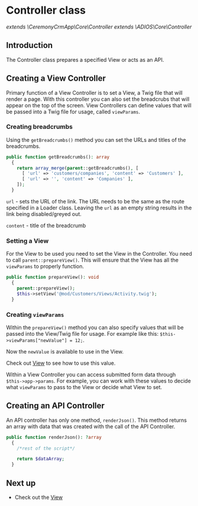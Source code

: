 # Controller class

_extends \CeremonyCrmApp\Core\Controller extends \ADIOS\Core\Controller_

## Introduction

The Controller class prepares a specified View or acts as an API.

## Creating a View Controller

Primary function of a View Controller is to set a View, a Twig file that will render a page. With this controller you can also set the breadcrubs that will appear on the top of the screen. View Controllers can define values that will be passed into a Twig file for usage, called `viewParams`.

### Creating breadcrumbs

Using the `getBreadcrumbs()` method you can set the URLs and titles of the breadcrumbs.

```php
public function getBreadcrumbs(): array
  {
    return array_merge(parent::getBreadcrumbs(), [
      [ 'url' => 'customers/companies', 'content' => 'Customers' ],
      [ 'url' => '', 'content' => 'Companies' ],
    ]);
  }
```

`url` - sets the URL of the link. The URL needs to be the same as the route specified in a Loader class. Leaving the `url` as an empty string results in the link being disabled/greyed out.

`content` - title of the breadcrumb

### Setting a View

For the View to be used you need to set the View in the Controller. You need to call `parent::prepareView()`. This will ensure that the View has all the `viewParams` to properly function.

```php
public function prepareView(): void
  {
    parent::prepareView();
    $this->setView('@mod/Customers/Views/Activity.twig');
  }
```

### Creating `viewParams`

Within the `prepareView()` method you can also specify values that will be passed into the View/Twig file for usage. For example like this: `$this->viewParams["newValue"] = 12;`.

Now the `newValue` is available to use in the View.

Check out [View](view) to see how to use this value.

Within a View Controller you can access submitted form data through `$this->app->params`. For example, you can work with these values to decide what `viewParams` to pass to the View or decide what View to set.

## Creating an API Controller

An API controller has only one method, `renderJson()`. This method returns an array with data that was created with the call of the API Controller.

```php
public function renderJson(): ?array
  {
    /*rest of the script*/

    return $dataArray;
  }
```

## Next up

- Check out the [View](view)
